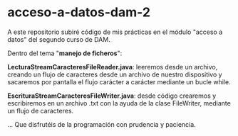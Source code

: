 # acceso-a-datos-dam-2
 A este repositorio subiré código de mis prácticas en el módulo "acceso a datos" del segundo curso de DAM.


 Dentro del tema "**manejo de ficheros**":

**LecturaStreamCaracteresFileReader.java**: leeremos desde un archivo, creando un flujo de caracteres desde un archivo de nuestro dispositivo y sacaremos por pantalla el flujo carácter a carácter mediante un bucle while.

**EscrituraStreamCaracteresFileWriter.java**: desde código crearemos y escribiremos en un archivo .txt  con la ayuda de la clase FileWriter, mediante un flujo de caracteres.



... Que disfrutéis de la programación con prudencia y paciencia.
